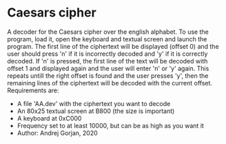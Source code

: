 # Caesars cipher
A decoder for the Caesars cipher over the english alphabet. To use the program, load it, open the keyboard and textual screen and launch the program. The first line of the ciphertext will be displayed (offset 0) and the user should press 'n' if it is incorrectly decoded and 'y' if it is correctly decoded. If 'n' is pressed, the first line of the text will be decoded with offset 1 and displayed again and the user will enter 'n' or 'y' again. This repeats untill the right offset is found and the user presses 'y', then the remaining lines of the ciphertext will be decoded with the current offset. Requirements are:
* A file 'AA.dev' with the ciphertext you want to decode
* An 80x25 textual screen at B800 (the size is important)
* A keyboard at 0xC000
* Frequency set to at least 10000, but can be as high as you want it
* Author: Andrej Gorjan, 2020